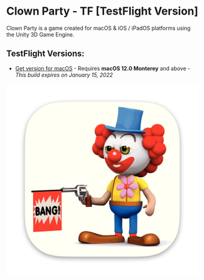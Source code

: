 # Clown Party - TF [TestFlight Version]

Clown Party is a game created for macOS & iOS / iPadOS platforms using the Unity 3D Game Engine.

## TestFlight Versions:

* [Get version for macOS](https://testflight.apple.com/join/IDkeIN0y) - Requires **macOS 12.0 Monterey** and above - *This build expires on January 15, 2022*
<!-- * [Get version for iOS & iPadOS](paste link here) - Requires **iOS 14.0** and above or **iPadOS 14.0** and above - *This build expires on January paste day here, 2020* -->


![image alt](Image/Icon.png)
